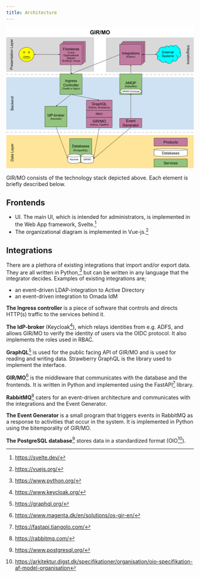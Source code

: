 ```yaml
---
title: Architecture
---
```


![image](../graphics/GIR_architecture.svg)

GIR/MO consists of the technology stack depicted above. Each element is briefly described below.

## Frontends
* UI. The main UI, which is intended for administrators, is implemented in the Web App framework, Svelte.[^1]
* The organizational diagram is implemented in Vue-js.[^2]

## Integrations
There are a plethora of existing integrations that import and/or export data. They are all written in Python,[^3] but can be written in any language that the integrator decides.
Examples of existing integrations are;
* an event-driven LDAP-integration to Active Directory
* an event-driven integration to Omada IdM

**The Ingress controller** is a piece of software that controls and directs HTTP(s) traffic to the services behind it.

**The IdP-broker** (Keycloak[^4]), which relays identities from e.g. ADFS, and allows GIR/MO to verify the identity of users via the OIDC protocol. It also implements the roles used in RBAC.

**GraphQL**[^5] is used for the public facing API of GIR/MO and is used for reading and writing data. Strawberry GraphQL is the library used to implement the interface.

**GIR/MO**[^6] is the middleware that communicates with the database and the frontends. It is written in Python and implemented using the FastAPI[^7] library.

**RabbitMQ**[^8] caters for an event-driven architecture and communicates with the integrations and the Event Generator.

**The Event Generator** is a small program that triggers events in RabbitMQ as a response to activities that occur in the system. It is implemented in Python using the bitemporality of GIR/MO.

**The PostgreSQL database**[^9] stores data in a standardized format (OIO[^10]).

[^1]: https://svelte.dev/
[^2]: https://vuejs.org/
[^3]: https://www.python.org/
[^4]: https://www.keycloak.org/
[^5]: https://graphql.org/
[^6]: https://www.magenta.dk/en/solutions/os-gir-en/
[^7]: https://fastapi.tiangolo.com/
[^8]: https://rabbitmq.com/
[^9]: https://www.postgresql.org/
[^10]: https://arkitektur.digst.dk/specifikationer/organisation/oio-specifikation-af-model-organisation
